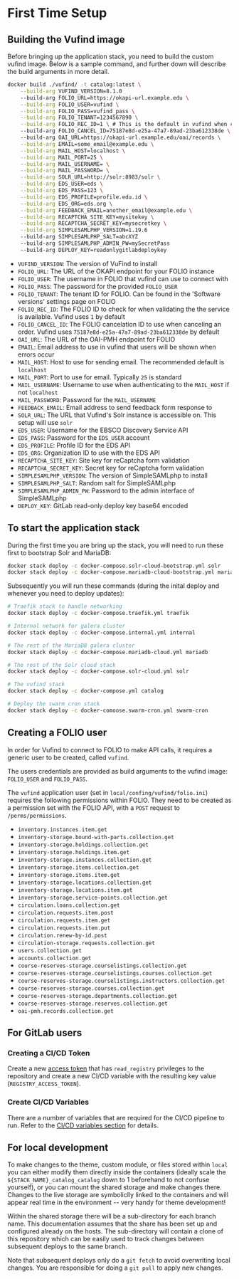 # First Time Setup

## Building the Vufind image
Before bringing up the application stack, you need to build the custom
vufind image. Below is a sample command, and further down will describe
the build arguments in more detail.

```bash
docker build ./vufind/ -t catalog:latest \
    --build-arg VUFIND_VERSION=8.1.0
    --build-arg FOLIO_URL=https://okapi-url.example.edu \
    --build-arg FOLIO_USER=vufind \
    --build-arg FOLIO_PASS=vufind_pass \
    --build-arg FOLIO_TENANT=1234567890 \
    --build-arg FOLIO_REC_ID=1 \ # This is the default in vufind when checking ILS status
    --build-arg FOLIO_CANCEL_ID=75187e8d-e25a-47a7-89ad-23ba612338de \ # This is the default in vufind
    --build-arg OAI_URL=https://okapi-url.example.edu/oai/records \
    --build-arg EMAIL=some_email@example.edu \
    --build-arg MAIL_HOST=localhost \
    --build-arg MAIL_PORT=25 \
    --build-arg MAIL_USERNAME= \
    --build-arg MAIL_PASSWORD= \
    --build-arg SOLR_URL=http://solr:8983/solr \
    --build-arg EDS_USER=eds \
    --build-arg EDS_PASS=123 \
    --build-arg EDS_PROFILE=profile.edu.id \
    --build-arg EDS_ORG=eds.org \
    --build-arg FEEDBACK_EMAIL=another_email@example.edu \
    --build-arg RECAPTCHA_SITE_KEY=mysitekey \
    --build-arg RECAPTCHA_SECRET_KEY=mysecretkey \
    --build-arg SIMPLESAMLPHP_VERSION=1.19.6
    --build-arg SIMPLESAMLPHP_SALT=abcXYZ
    --build-arg SIMPLESAMLPHP_ADMIN_PW=mySecretPass
    --build-arg DEPLOY_KEY=readonlygitlabdeploykey
```

* `VUFIND_VERSION`: The version of VuFind to install 
* `FOLIO_URL`: The URL of the OKAPI endpoint for your FOLIO instance
* `FOLIO_USER`: The username in FOLIO that vufind can use to connect with
* `FOLIO_PASS`: The password for the provided `FOLIO_USER`
* `FOLIO_TENANT`: The tenant ID for FOLIO. Can be found in the 'Software versions' settings page on FOLIO
* `FOLIO_REC_ID`: The FOLIO ID to check for when validating the the service is available. Vufind
uses `1` by default
* `FOLIO_CANCEL_ID`: The FOLIO cancelation ID to use when canceling an order. Vufind uses
`75187e8d-e25a-47a7-89ad-23ba612338de` by default
* `OAI_URL`: The URL of the OAI-PMH endpoint for FOLIO
* `EMAIL`: Email address to use in vufind that users will be shown when errors occur
* `MAIL_HOST`: Host to use for sending email. The recommended default is `localhost`
* `MAIL_PORT`: Port to use for email. Typically `25` is standard
* `MAIL_USERNAME`: Username to use when authenticating to the `MAIL_HOST` if not `localhost`
* `MAIL_PASSWORD`: Password for the `MAIL_USERNAME`
* `FEEDBACK_EMAIL`: Email address to send feedback form response to
* `SOLR_URL`: The URL that Vufind's Solr instance is accessible on. This setup will use `solr`
* `EDS_USER`: Username for the EBSCO Discovery Service API
* `EDS_PASS`: Password for the `EDS_USER` account
* `EDS_PROFILE`: Profile ID for the EDS API
* `EDS_ORG`: Organization ID to use with the EDS API
* `RECAPTCHA_SITE_KEY`: Site key for reCaptcha form validation
* `RECAPTCHA_SECRET_KEY`: Secret key for reCaptcha form validation
* `SIMPLESAMLPHP_VERSION`: The version of SimpleSAMLphp to install
* `SIMPLESAMLPHP_SALT`: Random salt for SimpleSAMLphp
* `SIMPLESAMLPHP_ADMIN_PW`: Password to the admin interface of SimpleSAMLphp
* `DEPLOY_KEY`: GitLab read-only deploy key base64 encoded

## To start the application stack
During the first time you are bring up the stack, you will need
to run these first to bootstrap Solr and MariaDB:
```bash
docker stack deploy -c docker-compose.solr-cloud-bootstrap.yml solr
docker stack deploy -c docker-compose.mariadb-cloud-bootstrap.yml mariadb
```

Subsequently you will run these commands (during the inital deploy
and whenever you need to deploy updates):
```bash
# Traefik stack to handle networking
docker stack deploy -c docker-compose.traefik.yml traefik

# Internal network for galera cluster
docker stack deploy -c docker-compose.internal.yml internal

# The rest of the MariaDB galera cluster
docker stack deploy -c docker-compose.mariadb-cloud.yml mariadb

# The rest of the Solr cloud stack
docker stack deploy -c docker-compose.solr-cloud.yml solr

# The vufind stack
docker stack deploy -c docker-compose.yml catalog

# Deploy the swarm cron stack
docker stack deploy -c docker-comoose.swarm-cron.yml swarm-cron
```

## Creating a FOLIO user
In order for Vufind to connect to FOLIO to make API calls, it
requires a generic user to be created, called `vufind`.

The users credentials are provided as build arguments to the vufind image:
`FOLIO_USER` and `FOLIO_PASS`.

The `vufind` application user (set in `local/confing/vufind/folio.ini`) requires the
following permissions within FOLIO. They need to be created as a permission set with the FOLIO API, with a `POST` request to `/perms/permissions`.

* `inventory.instances.item.get`
* `inventory-storage.bound-with-parts.collection.get`
* `inventory-storage.holdings.collection.get`
* `inventory-storage.holdings.item.get`
* `inventory-storage.instances.collection.get`
* `inventory-storage.items.collection.get`
* `inventory-storage.items.item.get`
* `inventory-storage.locations.collection.get`
* `inventory-storage.locations.item.get`
* `inventory-storage.service-points.collection.get`
* `circulation.loans.collection.get`
* `circulation.requests.item.post`
* `circulation.requests.item.get`
* `circulation.requests.item.put`
* `circulation.renew-by-id.post`
* `circulation-storage.requests.collection.get`
* `users.collection.get`
* `accounts.collection.get`
* `course-reserves-storage.courselistings.collection.get`
* `course-reserves-storage.courselistings.courses.collection.get`
* `course-reserves-storage.courselistings.instructors.collection.get`
* `course-reserves-storage.courses.collection.get`
* `course-reserves-storage.departments.collection.get`
* `course-reserves-storage.reserves.collection.get`
* `oai-pmh.records.collection.get`

## For GitLab users
### Creating a CI/CD Token
Create a new [access token](https://gitlab.msu.edu/help/user/project/settings/project_access_tokens)
that has `read_registry` privileges to the repository and create a new CI/CD variable with the
resulting key value (`REGISTRY_ACCESS_TOKEN`).

### Create CI/CD Variables
There are a number of variables that are required for the CI/CD pipeline to run. Refer to the
[CI/CD variables section](CICD.md#variables) for details.

## For local development
To make changes to the theme, custom module, or files stored within `local` you can either
modify them directly inside the containers (ideally scale the `${STACK_NAME}_catalog_catalog`
down to 1 beforehand to not confuse yourself), or you can mount the shared storage and make
changes there. Changes to the live storage are symboliclly linked to the containers and will
appear real time in the environment -- very handy for theme development!

Within the shared storage there will be a sub-directory for each branch name. This documentation
assumes that the share has been set up and configured already on the hosts. The sub-directory
will contain a clone of this repository which can be easily used to track changes between
subsequent deploys to the same branch.

Note that subsequent deploys only do a `git fetch` to avoid overwriting local changes. You are
responsible for doing a `git pull` to apply new changes.
